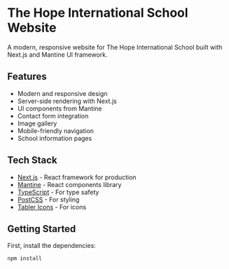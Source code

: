 # The Hope International School Website

A modern, responsive website for The Hope International School built with Next.js and Mantine UI framework.

## Features

- Modern and responsive design
- Server-side rendering with Next.js
- UI components from Mantine
- Contact form integration
- Image gallery
- Mobile-friendly navigation
- School information pages

## Tech Stack

- [Next.js](https://nextjs.org/) - React framework for production
- [Mantine](https://mantine.dev/) - React components library
- [TypeScript](https://www.typescriptlang.org/) - For type safety
- [PostCSS](https://postcss.org/) - For styling
- [Tabler Icons](https://tabler-icons.io/) - For icons

## Getting Started

First, install the dependencies:

```bash
npm install
```
